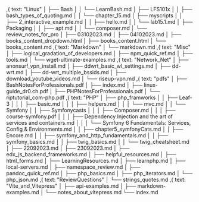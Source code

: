 

,{
 text: "Linux"
│   ├── Bash
│   │   └── LearnBash.md
│   ├── LFS101x
│   │   ├── bash_types_of_quoting.md
│   │   └── chapter_15.md
│   ├── myscripts
│   │   ├── 2_interactive_example.md
│   │   ├── hello.md
│   │   └── lab15.1.md
│   ├── Packaging
│   │   ├── apt.md
│   │   └── composer.md
│   └── review_notes_for_pro
│       ├── 03102023.md
│       ├── 04102023.md
│       ├── books_content_dropdown.html
│       ├── books_content.html
│       └── books_content.md
,{
 text: "Markdown"
│   └── markdown.md
,{
 text: "Misc"
│   ├── logical_gradation_of_developers.md
│   ├── npm_quick_ref.md
│   ├── tools.md
│   └── wget-ultimate-examples.md
,{
 text: "Network_Net"
│   ├── anonsurf_vpn_install.md
│   ├── ddwrt_basic_wl_settings.md
│   ├── dd-wrt.md
│   ├── dd-wrt_multiple_bssids.md
│   ├── download_youtube_videos.md
│   └── riseup-vpn.md
,{
 text: "pdfs"
│   ├── BashNotesForProfessionals.pdf
│   ├── index.md
│   ├── linux-guide_dr0.ch.pdf
│   ├── PHPNotesForProfessionals.pdf
│   └── riptutorial_com-php.pdf
,{
 text: "PHP"
│   ├── php_framworks
│   │   ├── Leaf-3
│   │   │   ├── basic.md
│   │   │   ├── helpers.md
│   │   │   └── mvc.md
│   │   └── Symfony
│   │       ├── Symfonycasts
│   │       │   ├── Composer.md
│   │       │   ├── course-symfony.pdf
│   │       │   ├── Dependency Injection and the art of services and containers.md
│   │       │   └── Symfony 6 Fundamentals: Services, Config & Environments.md
│   │       ├── chapter5_symfonyCats.md
│   │       ├── Encore.md
│   │       ├── symfony_and_http_fundamentals.md
│   │       ├── symfony_basics.md
│   │       ├── twig_basics.md
│   │       └── twig_cheatsheet.md
│   ├── 22092023.md
│   ├── 23092023.md
│   ├── edx_js_backend_frameworks.md
│   ├── helpful_resources.md
│   ├── html_forms.md
│   ├── LearningResources.md
│   ├── learnphp.md
│   ├── local-servers.md
│   ├── namespace_review.md
│   ├── pandoc_quick_ref.md
│   ├── php_basics.md
│   ├── php_iterators.md
│   └── php_json.md
,{
 text: "ReviewQuestions"
│   └── strings_quotes.md
,{
 text: "Vite_and_Vitepress"
│   ├── api-examples.md
│   ├── markdown-examples.md
│   └── notes_about_vitepress.md
└── index.md